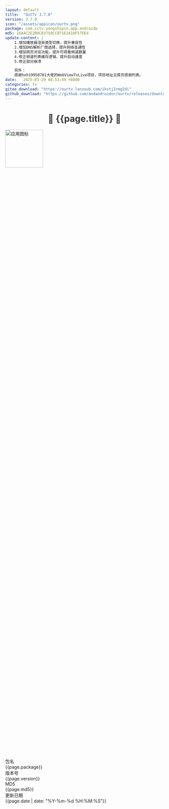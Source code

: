 ```yaml
---
layout: default
title:  "OutTv 3.7.0"
version: 3.7.0
icon: "/assets/appicon/ourtv.png"
package: com.cctv.yangshipin.app.androidp
md5: 16A4C2E2B9C83758CC871E2A18F57EE4
update-content: |
    1.增加播放器渲染类型切换，提升兼容性
    2.增加DNS解析厂商选择，提升网络连通性
    3.增加网页浏览功能，提升可观看频道数量
    4.修正频道列表缓存逻辑，提升启动速度
    5.修正部分崩溃

    另外：
    感谢hxh19950701大佬的WebViewTvLive项目，项目地址见首页感谢列表。
date:   2025-03-29 08:53:49 +0800
categories: tv
gitee_download: "https://ourtv.lanzoub.com/ikstj2rmg2di"
github_download: "https://github.com/andandroidor/ourtv/releases/download/3.7.0/OurTV_3.7.0_android_tv.apk"
---
```

 <style>
    h1 {
      color: #333;
      text-align: center;
    }

    h2 {
      color: #555;
    }

    h3 {
      color: #777;
    }

    p {
      line-height: 1.6;
    }
  </style>
<h1>🌟 {{page.title}} 🌟</h1>
<div class="info-section">
    <!-- 图标信息 -->
    <div class="info-row">
        <img src="{{page.icon}}" alt="应用图标" width="120" height="120">
        <div style="display: flex; flex-direction: column; justify-content: center; height: 100%;">
            <!-- 包名信息 -->
            <div class="info-row-label">
                <div class="info-label">包名</div>
                <div>{{page.package}}</div>
            </div>
            <!-- 版本号信息 -->
            <div class="info-row-label">
                <div class="info-label">版本号</div>
                <div>{{page.version}}</div>
            </div>
            <!-- MD5 信息 -->
            <div class="info-row-label">
                <div class="info-label">MD5</div>
                <div>{{page.md5}}</div>
            </div>
            <!-- 更新日期信息 -->
            <div class="info-row-label">
                <div class="info-label">更新日期</div>
                <div>{{page.date | date: "%Y-%m-%d %H:%M:%S"}}</div>
            </div>
        </div>
    </div>
</div>
<div class="info-section">
    <h2>重要声明</h2>
    <p>本页面提供的软件均来自互联网，仅用于学习和研究目的，与本人无关。</p>
    <p>请在使用前仔细阅读相关软件的许可协议，并确保遵守相关法律法规。</p>
    <p>如果您是软件开发者或版权所有者，认为本页面内容侵犯了您的权益，请及时联系我进行删除处理。</p>
</div>
<div class="info-section">
    <h2>更新内容</h2>
      {% assign contents = page.update-content | newline_to_br | split: "<br />" %}
    {% for content in contents %}
        {% if content != "" %}
            <p>{{ content }}</p>
        {% endif %}
    {% endfor %}
</div>
<div class="info-section">
    <h2>下载地址</h2>
    <div class="info-row-posts">
        <a href="{{page.gitee_download}}" class="download-button">
            {{site.gitee-svg}}&nbsp;&nbsp;Gitee下载
        </a>
        &nbsp;
        <a href="{{page.github_download}}" class="download-button">
            {{site.github-svg}}&nbsp;&nbsp;GitHub下载
        </a>
    </div>
</div>
